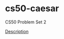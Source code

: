# cs50-caesar
CS50 Problem Set 2

[Description](https://cs50.harvard.edu/extension/2023/spring/psets/2/caesar/)
